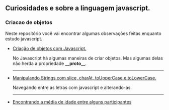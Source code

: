 ## Curiosidades e sobre a linguagem javascript.

### Criacao de objetos

Neste repositório você vai encontrar algumas observações feitas enquanto estudo javascript.

- [Criação de objetos com Javascript.](https://github.com/UelioNobre/estudos-javascript/tree/main/2022/05/24)

  No Javascript há algumas maneiras de criar objetos. Mas algumas delas não herda a propriedade **\_\_proto\_\_**.

  ***

- [Manipulando Strings com slice, charAt, toUpperCase e toLowerCase.](https://github.com/UelioNobre/estudos-javascript/tree/main/SliceChartAtToLowerCaseToUppercase)

  Navegando entre as letras com javascript e alterando-as.

  ***

- [Encontrando a média de idade entre alguns participantes](https://github.com/UelioNobre/estudos-javascript/tree/main/encontrando-media)
